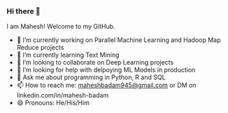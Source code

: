 ### Hi there 👋

<!--
**mbadamve/mbadamve** is a ✨ _special_ ✨ repository because its `README.md` (this file) appears on your GitHub profile.
-->
I am Mahesh! Welcome to my GitHub.


- 🔭 I’m currently working on Parallel Machine Learning and Hadoop Map Reduce projects
- 🌱 I’m currently learning Text Mining 
- 👯 I’m looking to collaborate on Deep Learning projects
- 🤔 I’m looking for help with delpoying ML Models in production
- 💬 Ask me about programming in Python, R and SQL 
- 📫 How to reach me: maheshbadam945@gmail.com or DM on linkedin.com/in/mahesh-badam
- 😄 Pronouns: He/His/Him

